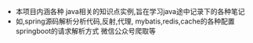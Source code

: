 
- 本项目内涵各种 java相关的知识点实例,旨在学习java途中记录下的各种笔记
- 如,spring源码解析分析代码,反射,代理,
mybatis,redis,cache的各种配置
springboot的请求解析方式
微信公众号爬取等
